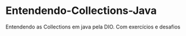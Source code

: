 # Entendendo-Collections-Java
Entendendo as Collections em java pela DIO.  Com exercícios e desafios 
